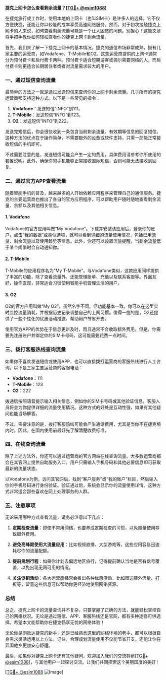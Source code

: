 **捷克上网卡怎么查看剩余流量？[[TG💪+ @esim1088](https://t.me/s/esim1088)]**

在捷克旅行或工作时，使用本地的上网卡（也叫SIM卡）是许多人的选择。它不仅方便快捷，还能让你以较低的成本享受高速网络服务。然而，对于初次接触捷克上网卡的人来说，如何查看剩余流量可能是一个让人困惑的问题。别担心！这篇文章将手把手教你如何轻松查看你的捷克上网卡剩余流量。

首先，我们来了解一下捷克上网卡的基本情况。捷克的通信市场非常成熟，拥有几家主要的运营商，如Vodafone、T-Mobile和O2。这些运营商提供的上网卡通常分为预付费卡和后付费卡两种。预付费卡适合短期游客或偶尔需要网络的人，而后付费卡则更适合长期居住者或者对流量需求较大的用户。

### **一、通过短信查询流量**

最简单的方法之一就是通过发送短信来查询你的上网卡剩余流量。几乎所有的捷克运营商都支持这种方式。以下是一些常见的指令：

1. **Vodafone**：发送短信“INFO”到111。
2. **T-Mobile**：发送短信“INFO”到123。
3. **O2**：发送短信“INFO”到222。

发送完短信后，你会很快收到一条包含当前剩余流量、有效期等信息的回复短信。这种方法的优点在于操作简单，不需要额外的设备或软件支持，只需一部能正常接收短信的手机即可。

不过需要注意的是，发送短信可能会产生一定的费用，具体费用请参考你所使用的套餐说明。此外，确保你的手机能够正常接收国际短信，否则可能无法接收到回复。

### **二、通过官方APP查看流量**

随着智能手机的普及，越来越多的人开始依赖应用程序来管理自己的通信服务。捷克的主要运营商也推出了各自的官方应用程序，可以帮助用户随时随地查看剩余流量、余额以及其他相关信息。

#### **1. Vodafone**
Vodafone的官方应用叫做“My Vodafone”。下载并安装该应用后，登录你的账户，点击“我的数据”或类似选项，就可以看到详细的流量使用情况，包括已用流量、剩余流量以及使用趋势等信息。此外，你还可以设置流量提醒，当剩余流量低于某个阈值时会自动通知你。

#### **2. T-Mobile**
T-Mobile的应用程序名为“My T-Mobile”。与Vodafone类似，这款应用同样提供了丰富的功能，除了查看流量外，还能管理账单、充值以及联系客服等。界面友好，操作直观，非常适合习惯使用智能手机管理生活的用户。

#### **3. O2**
O2的官方应用叫做“My O2”。虽然名字不同，但功能基本一致。你可以在这里实时监控流量消耗，并根据历史记录调整自己的上网习惯。值得一提的是，O2还提供了一些个性化的优惠活动推送，帮助用户节省开支。

使用官方APP的优势在于信息更新及时，而且通常不会收取额外费用。但是，你需要先注册账户并绑定你的SIM卡号码，这可能需要花费一点时间。

### **三、拨打客服热线查询流量**

如果你不喜欢发送短信或使用APP，也可以直接拨打运营商的客服热线进行人工咨询。以下是三家主要运营商的客服电话：

- **Vodafone**：111
- **T-Mobile**：123
- **O2**：222

拨通后按照语音提示输入相关信息，例如你的SIM卡号码或其他验证信息，客服人员将会为你提供详细的流量使用情况。这种方式的好处是互动性强，如果有其他疑问也能当场解答。

不过，需要注意的是，拨打客服热线可能会产生通话费用，尤其是当你不在捷克境内时。因此，在国内使用前最好先了解清楚收费标准。

### **四、在线查询流量**

除了上述方法外，你还可以通过运营商的官方网站在线查询流量。大多数运营商都会在其官网上提供自助服务入口，用户只需输入手机号码和其他必要信息即可获取最新的流量状态。

以Vodafone为例，访问其官网后，找到“客户服务”或“我的账户”栏目，然后输入你的手机号码进行身份验证。验证通过后，系统会显示你的流量使用详情。这种方式非常适合那些喜欢在网上处理事务的人群。

### **五、注意事项**

无论采用哪种方式查看流量，请务必注意以下几点：

1. **定期检查流量**：即使不常用网络，也要养成定期检查的习惯，以免超量使用导致额外费用。
   
2. **避免高峰期使用大流量应用**：比如视频直播、大型游戏等，这些应用容易迅速耗尽你的流量配额。

3. **提前规划行程**：如果你计划去偏远地区旅行，记得提前确认当地是否有信号覆盖，以免出现无网可用的情况。

4. **关注促销活动**：各大运营商经常会推出各种优惠活动，比如赠送额外流量、打折等，留意这些信息可以帮助你更经济地使用网络资源。

### **总结**

总之，捷克上网卡的流量查询并不复杂，只要掌握了正确的方法，就能轻松掌控自己的网络状况。无论是通过短信、APP、客服热线还是官网，都有多种途径可供选择。希望本文能帮助你在捷克畅享无忧的网络体验！

无论你是刚抵达捷克的新手，还是已经熟悉这里的网络环境的老手，都可以根据自身需求灵活运用以上方法。记住，合理规划流量使用不仅能节省开支，还能让你在异国他乡更加安心舒适。

最后，如果你对捷克上网卡还有其他疑问，欢迎加入我们的交流群组[[TG💪+ @esim1088](https://t.me/s/esim1088)]，与其他用户一起探讨交流。让我们共同探索这个美丽国度的美好！

[[TG💪+ @esim1088](https://t.me/s/esim1088) ![Image](https://i.postimg.cc/4NQfJmqS/Snipaste-2025-05-13-00-14-12.png)]